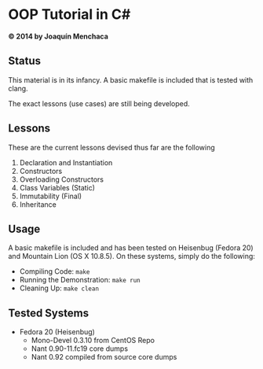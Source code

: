 # OOP Tutorial in C#
**© 2014 by Joaquín Menchaca**

## Status

This material is in its infancy. A basic makefile is included that is tested with clang.

The exact lessons (use cases) are still being developed.

## Lessons

These are the current lessons devised thus far are the following

 1. Declaration and Instantiation
 2. Constructors
 3. Overloading Constructors
 4. Class Variables (Static)
 5. Immutability (Final)
 6. Inheritance

## Usage

A basic makefile is included and has been tested on Heisenbug (Fedora 20) and Mountain Lion (OS X 10.8.5).  On these systems, simply do the following:

* Compiling Code: ```make```
* Running the Demonstration: ```make run```
* Cleaning Up: ```make clean```

## Tested Systems

* Fedora 20 (Heisenbug)
  * Mono-Devel 0.3.10 from CentOS Repo
  * Nant 0.90-11.fc19 core dumps
  * Nant 0.92 compiled from source core dumps
